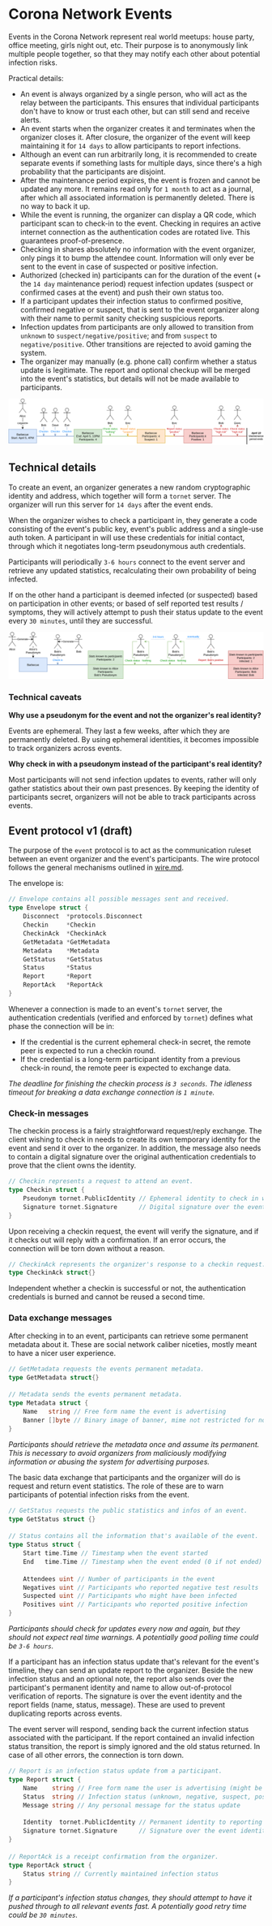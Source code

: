 # Corona Network Events

Events in the Corona Network represent real world meetups: house party, office meeting, girls night out, etc. Their purpose is to anonymously link multiple people together, so that they may notify each other about potential infection risks.

Practical details:

- An event is always organized by a single person, who will act as the relay between the participants. This ensures that individual participants don't have to know or trust each other, but can still send and receive alerts.
- An event starts when the organizer creates it and terminates when the organizer closes it. After closure, the organizer of the event will keep maintaining it for `14 days` to allow participants to report infections.
- Although an event can run arbitrarily long, it is recommended to create separate events if something lasts for multiple days, since there's a high probability that the participants are disjoint.
- After the maintenance period expires, the event is frozen and cannot be updated any more. It remains read only for `1 month` to act as a journal, after which all associated information is permanently deleted. There is no way to back it up.
- While the event is running, the organizer can display a QR code, which participant scan to check-in to the event. Checking in requires an active internet connection as the authentication codes are rotated live. This guarantees proof-of-presence.
- Checking in shares absolutely no information with the event organizer, only pings it to bump the attendee count. Information will only ever be sent to the event in case of suspected or positive infection.
- Authorized (checked in) participants can for the duration of the event (+ the `14 day` maintenance period) request infection updates (suspect or confirmed cases at the event) and push their own status too.
- If a participant updates their infection status to confirmed positive, confirmed negative or suspect, that is sent to the event organizer along with their name to permit sanity checking suspicious reports.
- Infection updates from participants are only allowed to transition from `unknown` to `suspect/negative/positive`; and from `suspect` to `negative/positive`. Other transitions are rejected to avoid gaming the system.
- The organizer may manually (e.g. phone call) confirm whether a status update is legitimate. The report and optional checkup will be merged into the event's statistics, but details will not be made available to participants.

![Event Example](images/events_example.png)

## Technical details

To create an event, an organizer generates a new random cryptographic identity and address, which together will form a `tornet` server. The organizer will run this server for `14 days` after the event ends.

When the organizer wishes to check a participant in, they generate a code consisting of the event's public key, event's public address and a single-use auth token. A participant in will use these credentials for initial contact, through which it negotiates long-term pseudonymous auth credentials.

Participants will periodically `3-6 hours` connect to the event server and retrieve any updated statistics, recalculating their own probability of being infected.

If on the other hand a participant is deemed infected (or suspected) based on participation in other events; or based of self reported test results / symptoms, they will actively attempt to push their status update to the event every `30 minutes`, until they are successful.

![Event Pseudonyms](images/events_pseudonyms.png)

### Technical caveats

**Why use a pseudonym for the event and not the organizer's real identity?**

Events are ephemeral. They last a few weeks, after which they are permanently deleted. By using ephemeral identities, it becomes impossible to track organizers across events.

**Why check in with a pseudonym instead of the participant's real identity?**

Most participants will not send infection updates to events, rather will only gather statistics about their own past presences. By keeping the identity of participants secret, organizers will not be able to track participants across events.

## Event protocol v1 (draft)

The purpose of the `event` protocol is to act as the communication ruleset between an event organizer and the event's participants. The wire protocol follows the general mechanisms outlined in [wire.md](./wire.md).

The envelope is:

```go
// Envelope contains all possible messages sent and received.
type Envelope struct {
	Disconnect  *protocols.Disconnect
	Checkin     *Checkin
	CheckinAck  *CheckinAck
	GetMetadata *GetMetadata
	Metadata    *Metadata
	GetStatus   *GetStatus
	Status      *Status
	Report      *Report
	ReportAck   *ReportAck
}
```

Whenever a connection is made to an event's `tornet` server, the authentication credentials (verified and enforced by `tornet`) defines what phase the connection will be in:

- If the credential is the current ephemeral check-in secret, the remote peer is expected to run a checkin round.
- If the credential is a long-term participant identity from a previous check-in round, the remote peer is expected to exchange data.

*The deadline for finishing the checkin process is `3 seconds`. The idleness timeout for breaking a data exchange connection is `1 minute`.*

### Check-in messages

The checkin process is a fairly straightforward request/reply exchange. The client wishing to check in needs to create its own temporary identity for the event and send it over to the organizer. In addition, the message also needs to contain a digital signature over the original authentication credentials to prove that the client owns the identity.

```go
// Checkin represents a request to attend an event.
type Checkin struct {
	Pseudonym tornet.PublicIdentity // Ephemeral identity to check in with
	Signature tornet.Signature      // Digital signature over the event identity
}
```

Upon receiving a checkin request, the event will verify the signature, and if it checks out will reply with a confirmation. If an error occurs, the connection will be torn down without a reason.

```go
// CheckinAck represents the organizer's response to a checkin request.
type CheckinAck struct{}
```

Independent whether a checkin is successful or not, the authentication credentials is burned and cannot be reused a second time.

### Data exchange messages

After checking in to an event, participants can retrieve some permanent metadata about it. These are social network caliber niceties, mostly meant to have a nicer user experience.

```go
// GetMetadata requests the events permanent metadata.
type GetMetadata struct{}

// Metadata sends the events permanent metadata.
type Metadata struct {
	Name   string // Free form name the event is advertising
	Banner []byte // Binary image of banner, mime not restricted for now
}
```

*Participants should retrieve the metadata once and assume its permanent. This is necessary to avoid organizers from maliciously modifying information or abusing the system for advertising purposes.*

The basic data exchange that participants and the organizer will do is request and return event statistics. The role of these are to warn participants of potential infection risks from the event.

```go
// GetStatus requests the public statistics and infos of an event.
type GetStatus struct {}

// Status contains all the information that's available of the event.
type Status struct {
	Start time.Time // Timestamp when the event started
	End   time.Time // Timestamp when the event ended (0 if not ended)

	Attendees uint // Number of participants in the event
	Negatives uint // Participants who reported negative test results
	Suspected uint // Participants who might have been infected
	Positives uint // Participants who reported positive infection 
}
```

*Participants should check for updates every now and again, but they should not expect real time warnings. A potentially good polling time could be `3-6 hours`.*

If a participant has an infection status update that's relevant for the event's timeline, they can send an update report to the organizer. Beside the new infection status and an optional note, the report also sends over the participant's permanent identity and name to allow out-of-protocol verification of reports. The signature is over the event identity and the report fields (name, status, message). These are used to prevent duplicating reports across events.

The event server will respond, sending back the current infection status associated with the participant. If the report contained an invalid infection status transition, the report is simply ignored and the old status returned. In case of all other errors, the connection is torn down.

```go
// Report is an infection status update from a participant.
type Report struct {
	Name    string // Free form name the user is advertising (might be fake)
	Status  string // Infection status (unknown, negative, suspect, positive)
	Message string // Any personal message for the status update

	Identity  tornet.PublicIdentity // Permanent identity to reporting with
	Signature tornet.Signature      // Signature over the event identity and above fields
}

// ReportAck is a receipt confirmation from the organizer.
type ReportAck struct {
	Status string // Currently maintained infection status
}
```

*If a participant's infection status changes, they should attempt to have it pushed through to all relevant events fast. A potentially good retry time could be `30 minutes`.*
